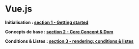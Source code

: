 # Vue.js

**Initialisation : [section 1 - Getting started](section%201%20-%20Getting%20started)**

**Concepts de base : [section 2 - Core Concept & Dom](section%202%20-%20Core%20Concepts%20&%20Dom)**

**Conditions & Listes : [section 3 - rendering: conditions & listes](section%203%20-%20rendering:%20conditions%20&%20listes)**
